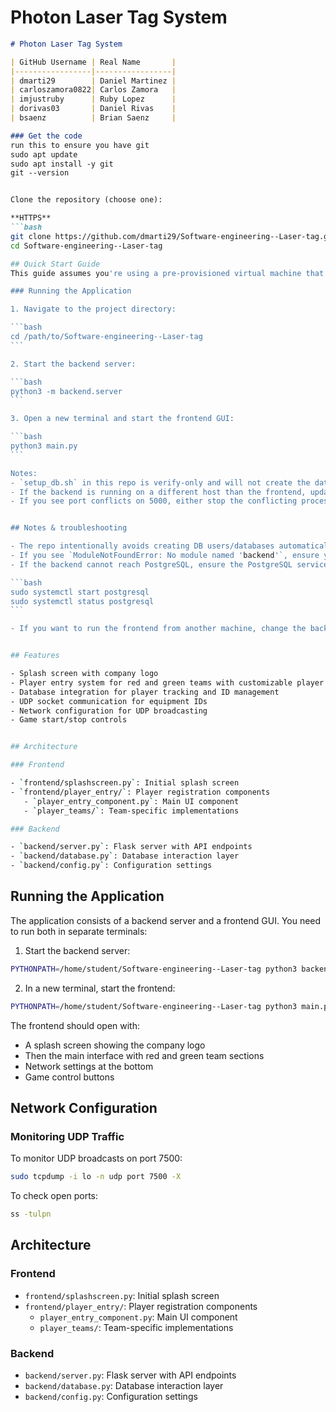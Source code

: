 # Photon Laser Tag System
````markdown
# Photon Laser Tag System

| GitHub Username | Real Name       |
|-----------------|-----------------|
| dmarti29        | Daniel Martinez |
| carloszamora0822| Carlos Zamora   |
| imjustruby      | Ruby Lopez      |
| dorivas03       | Daniel Rivas    |
| bsaenz          | Brian Saenz     |

### Get the code
run this to ensure you have git
sudo apt update
sudo apt install -y git
git --version


Clone the repository (choose one):

**HTTPS**
```bash
git clone https://github.com/dmarti29/Software-engineering--Laser-tag.git
cd Software-engineering--Laser-tag

## Quick Start Guide
This guide assumes you're using a pre-provisioned virtual machine that already has Python and the PostgreSQL database set up.

### Running the Application

1. Navigate to the project directory:

```bash
cd /path/to/Software-engineering--Laser-tag
```

2. Start the backend server:

```bash
python3 -m backend.server
```

3. Open a new terminal and start the frontend GUI:

```bash
python3 main.py
```

Notes:
- `setup_db.sh` in this repo is verify-only and will not create the database/user. It can be used to check connectivity but is optional on a provisioned VM.
- If the backend is running on a different host than the frontend, update `base_url` in `frontend/api/client.py` to point to the backend host (e.g., `http://VM_IP:5000`).
- If you see port conflicts on 5000, either stop the conflicting process or change the Flask port (I can add an env var/CLI flag if you want).


## Notes & troubleshooting

- The repo intentionally avoids creating DB users/databases automatically. Use the explicit `psql` commands above when provisioning a new VM.
- If you see `ModuleNotFoundError: No module named 'backend'`, ensure you run the server with `python3 -m backend.server` from the project root or set `PYTHONPATH` to the repo root.
- If the backend cannot reach PostgreSQL, ensure the PostgreSQL service is running:

```bash
sudo systemctl start postgresql
sudo systemctl status postgresql
```

- If you want to run the frontend from another machine, change the backend base URL in `frontend/api/client.py` (`base_url`) to point to the VM's IP address and open firewall rules accordingly.


## Features

- Splash screen with company logo
- Player entry system for red and green teams with customizable player IDs
- Database integration for player tracking and ID management
- UDP socket communication for equipment IDs
- Network configuration for UDP broadcasting
- Game start/stop controls


## Architecture

### Frontend

- `frontend/splashscreen.py`: Initial splash screen
- `frontend/player_entry/`: Player registration components
   - `player_entry_component.py`: Main UI component
   - `player_teams/`: Team-specific implementations

### Backend

- `backend/server.py`: Flask server with API endpoints
- `backend/database.py`: Database interaction layer
- `backend/config.py`: Configuration settings

````

## Running the Application

The application consists of a backend server and a frontend GUI. You need to run both in separate terminals:

1. Start the backend server:
```bash
PYTHONPATH=/home/student/Software-engineering--Laser-tag python3 backend/server.py
```

2. In a new terminal, start the frontend:
```bash
PYTHONPATH=/home/student/Software-engineering--Laser-tag python3 main.py
```

The frontend should open with:
- A splash screen showing the company logo
- Then the main interface with red and green team sections
- Network settings at the bottom
- Game control buttons

## Network Configuration

### Monitoring UDP Traffic

To monitor UDP broadcasts on port 7500:

```bash
sudo tcpdump -i lo -n udp port 7500 -X
```

To check open ports:

```bash
ss -tulpn
```

## Architecture

### Frontend

- `frontend/splashscreen.py`: Initial splash screen
- `frontend/player_entry/`: Player registration components
  - `player_entry_component.py`: Main UI component
  - `player_teams/`: Team-specific implementations

### Backend

- `backend/server.py`: Flask server with API endpoints
- `backend/database.py`: Database interaction layer
- `backend/config.py`: Configuration settings
